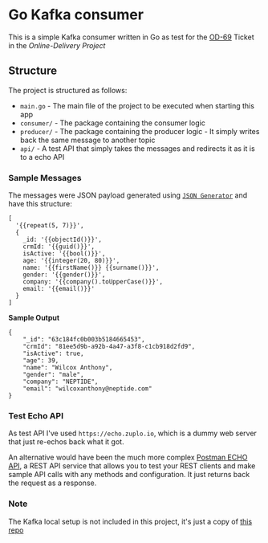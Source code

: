 # Go Kafka consumer

This is a simple Kafka consumer written in Go as test for the [OD-69](https://entwicklung-bikeleasing.myjetbrains.com/youtrack/issue/OD-69/Evaluate-techstacks-for-service-brokers) Ticket in the 
*Online-Delivery Project*


## Structure


The project is structured as follows:

* `main.go` - The main file of the project to be executed when starting this app
* `consumer/` - The package containing the consumer logic
* `producer/` - The package containing the producer logic - It simply writes back the same message to another topic
* `api/` - A test API that simply takes the messages and redirects it as it is to a echo API


### Sample Messages

The messages were JSON payload generated using [`JSON Generator`](https://json-generator.com/) and have this structure:

~~~
[
  '{{repeat(5, 7)}}',
  {
    _id: '{{objectId()}}',
    crmId: '{{guid()}}',
    isActive: '{{bool()}}',
    age: '{{integer(20, 80)}}',
    name: '{{firstName()}} {{surname()}}',
    gender: '{{gender()}}',
    company: '{{company().toUpperCase()}}',
    email: '{{email()}}'
  }
]
~~~

**Sample Output**
~~~
{
	"_id": "63c184fc0b003b5184665453",
	"crmId": "81ee5d9b-a92b-4a47-a3f8-c1cb918d2fd9",
	"isActive": true,
	"age": 39,
	"name": "Wilcox Anthony",
	"gender": "male",
	"company": "NEPTIDE",
	"email": "wilcoxanthony@neptide.com"
}
~~~

### Test Echo API

As test API I've used `https://echo.zuplo.io`, which is a dummy web server that
just re-echos back what it got.

An alternative would have been the much more complex [Postman ECHO API](https://www.postman.com/postman/workspace/published-postman-templates/documentation/631643-f695cab7-6878-eb55-7943-ad88e1ccfd65), a REST API service
that allows you to test your REST clients and make sample API calls with any methods and
configuration. It just returns back the request as a response.


### Note

The  Kafka local setup is not included in this project, it's just a copy of [this repo](https://github.com/conduktor/kafka-stack-docker-compose/blob/master/full-stack.yml)
